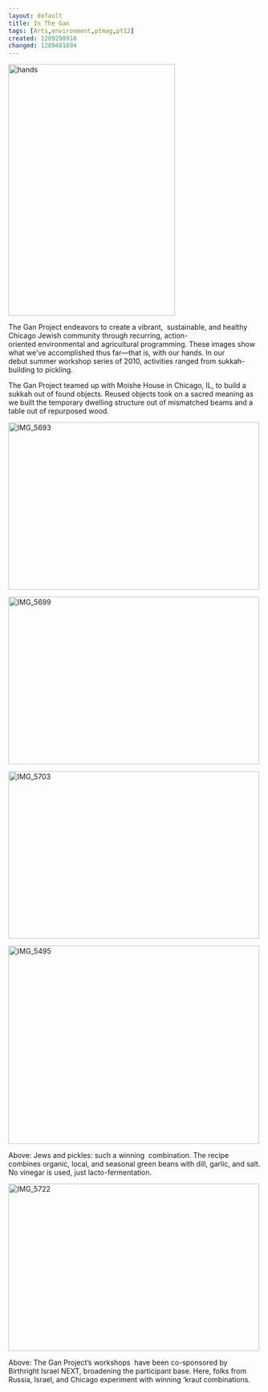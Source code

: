 ```yaml
---
layout: default
title: In The Gan
tags: [Arts,environment,ptmag,pt12]
created: 1289298910
changed: 1289481894
---
```

<p><a title="hands by PresenTense Group, on Flickr" href="http://www.flickr.com/photos/presentensegroup/5119365892/"><img width="332" height="500" alt="hands" src="http://farm2.static.flickr.com/1235/5119365892_9d7135785b.jpg" /></a></p>
<p>
<meta http-equiv="Content-Type" content="text/html; charset=UTF-8">
<meta http-equiv="Content-Style-Type" content="text/css">
<title></title>
<meta name="Generator" content="Cocoa HTML Writer">
<meta name="CocoaVersion" content="1038.32"> <style type="text/css">
p.p1 {margin: 0.0px 0.0px 0.0px 0.0px; font: 13.0px Helvetica}
span.s1 {font: 11.0px Helvetica}
</style> The Gan Project endeavors to create a vibrant,&nbsp;    sustainable, and healthy Chicago Jewish&nbsp;community through recurring, action-oriented&nbsp;environmental and agricultural programming.&nbsp;These images show what we&rsquo;ve accomplished&nbsp;thus far&mdash;that is, with our hands. In our debut&nbsp;summer workshop series of 2010, activities&nbsp;ranged from sukkah-building to pickling.                                                </meta>
</meta>
</meta>
</meta>
</p>
<p>The Gan Project teamed up with Moishe House&nbsp;in Chicago, IL, to build a sukkah out of found&nbsp;objects. Reused objects took on a sacred&nbsp;meaning as we built the temporary dwelling&nbsp;structure out of mismatched beams and a table&nbsp;out of repurposed wood.</p>
<p><a title="IMG_5693 by PresenTense Group, on Flickr" href="http://www.flickr.com/photos/presentensegroup/5119366048/"><img width="500" height="333" alt="IMG_5693" src="http://farm5.static.flickr.com/4152/5119366048_b0b23b19c8.jpg" /></a></p>
<p><a title="IMG_5699 by PresenTense Group, on Flickr" href="http://www.flickr.com/photos/presentensegroup/5118729745/"><img width="500" height="333" alt="IMG_5699" src="http://farm2.static.flickr.com/1163/5118729745_e4f66209fe.jpg" /></a></p>
<p><a title="IMG_5703 by PresenTense Group, on Flickr" href="http://www.flickr.com/photos/presentensegroup/5119331532/"><img width="500" height="333" alt="IMG_5703" src="http://farm5.static.flickr.com/4018/5119331532_8313feee71.jpg" /></a></p>
<p><a title="IMG_5495 by PresenTense Group, on Flickr" href="http://www.flickr.com/photos/presentensegroup/5119331756/"><img width="500" height="394" alt="IMG_5495" src="http://farm2.static.flickr.com/1060/5119331756_ff3917e3d2.jpg" /></a></p>
<p>
<meta http-equiv="Content-Type" content="text/html; charset=UTF-8">
<meta http-equiv="Content-Style-Type" content="text/css">
<title></title>
<meta name="Generator" content="Cocoa HTML Writer">
<meta name="CocoaVersion" content="1038.32"> <style type="text/css">
p.p1 {margin: 0.0px 0.0px 0.0px 0.0px; font: 9.0px Helvetica}
</style> Above: Jews and pickles: such a winning&nbsp;    combination. The recipe combines&nbsp;organic, local, and seasonal green&nbsp;beans with dill, garlic, and salt. No&nbsp;vinegar is used, just lacto-fermentation.                </meta>
</meta>
</meta>
</meta>
</p>
<p><a title="IMG_5722 by PresenTense Group, on Flickr" href="http://www.flickr.com/photos/presentensegroup/5119331674/"><img width="500" height="333" alt="IMG_5722" src="http://farm5.static.flickr.com/4124/5119331674_37923efc0e.jpg" /></a></p>
<p>
<meta http-equiv="Content-Type" content="text/html; charset=UTF-8">
<meta http-equiv="Content-Style-Type" content="text/css">
<title></title>
<meta name="Generator" content="Cocoa HTML Writer">
<meta name="CocoaVersion" content="1038.32"> <style type="text/css">
p.p1 {margin: 0.0px 0.0px 0.0px 0.0px; font: 9.0px Helvetica}
</style> Above: The Gan Project&rsquo;s workshops&nbsp;    have been co-sponsored by Birthright&nbsp;Israel NEXT, broadening the participant&nbsp;base. Here, folks from Russia, Israel,&nbsp;and Chicago experiment with winning&nbsp;&lsquo;kraut combinations.    </meta>
</meta>
</meta>
</meta>
</p>
<p>&nbsp;</p>